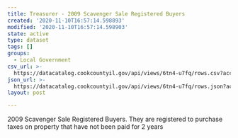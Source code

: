 ```yaml
---
title: Treasurer - 2009 Scavenger Sale Registered Buyers
created: '2020-11-10T16:57:14.598893'
modified: '2020-11-10T16:57:14.598903'
state: active
type: dataset
tags: []
groups:
  - Local Government
csv_url: >-
  https://datacatalog.cookcountyil.gov/api/views/6tn4-u7fq/rows.csv?accessType=DOWNLOAD
json_url: >-
  https://datacatalog.cookcountyil.gov/api/views/6tn4-u7fq/rows.json?accessType=DOWNLOAD
layout: post

---
```

2009 Scavenger Sale Registered Buyers. They are registered to purchase taxes on property that have not been paid for 2 years
